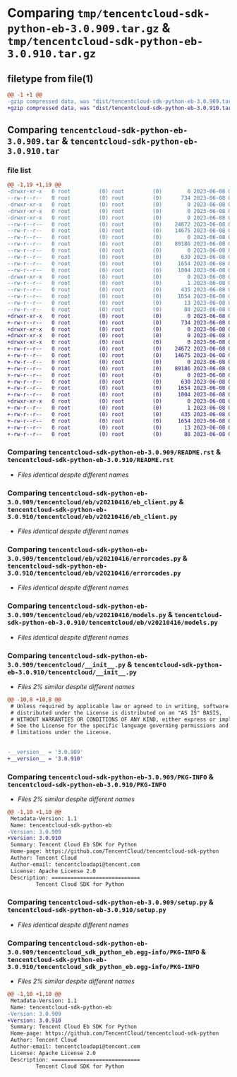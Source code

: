 # Comparing `tmp/tencentcloud-sdk-python-eb-3.0.909.tar.gz` & `tmp/tencentcloud-sdk-python-eb-3.0.910.tar.gz`

## filetype from file(1)

```diff
@@ -1 +1 @@
-gzip compressed data, was "dist/tencentcloud-sdk-python-eb-3.0.909.tar", last modified: Thu Jun  8 00:23:59 2023, max compression
+gzip compressed data, was "dist/tencentcloud-sdk-python-eb-3.0.910.tar", last modified: Thu Jun  8 09:09:44 2023, max compression
```

## Comparing `tencentcloud-sdk-python-eb-3.0.909.tar` & `tencentcloud-sdk-python-eb-3.0.910.tar`

### file list

```diff
@@ -1,19 +1,19 @@
-drwxr-xr-x   0 root         (0) root         (0)        0 2023-06-08 00:23:59.000000 tencentcloud-sdk-python-eb-3.0.909/
--rw-r--r--   0 root         (0) root         (0)      734 2023-06-08 00:23:59.000000 tencentcloud-sdk-python-eb-3.0.909/README.rst
-drwxr-xr-x   0 root         (0) root         (0)        0 2023-06-08 00:23:59.000000 tencentcloud-sdk-python-eb-3.0.909/tencentcloud/
-drwxr-xr-x   0 root         (0) root         (0)        0 2023-06-08 00:23:59.000000 tencentcloud-sdk-python-eb-3.0.909/tencentcloud/eb/
-drwxr-xr-x   0 root         (0) root         (0)        0 2023-06-08 00:23:59.000000 tencentcloud-sdk-python-eb-3.0.909/tencentcloud/eb/v20210416/
--rw-r--r--   0 root         (0) root         (0)    24672 2023-06-08 00:23:59.000000 tencentcloud-sdk-python-eb-3.0.909/tencentcloud/eb/v20210416/eb_client.py
--rw-r--r--   0 root         (0) root         (0)    14675 2023-06-08 00:23:59.000000 tencentcloud-sdk-python-eb-3.0.909/tencentcloud/eb/v20210416/errorcodes.py
--rw-r--r--   0 root         (0) root         (0)        0 2023-06-08 00:23:59.000000 tencentcloud-sdk-python-eb-3.0.909/tencentcloud/eb/v20210416/__init__.py
--rw-r--r--   0 root         (0) root         (0)    89186 2023-06-08 00:23:59.000000 tencentcloud-sdk-python-eb-3.0.909/tencentcloud/eb/v20210416/models.py
--rw-r--r--   0 root         (0) root         (0)        0 2023-06-08 00:23:59.000000 tencentcloud-sdk-python-eb-3.0.909/tencentcloud/eb/__init__.py
--rw-r--r--   0 root         (0) root         (0)      630 2023-06-08 00:23:59.000000 tencentcloud-sdk-python-eb-3.0.909/tencentcloud/__init__.py
--rw-r--r--   0 root         (0) root         (0)     1654 2023-06-08 00:23:59.000000 tencentcloud-sdk-python-eb-3.0.909/PKG-INFO
--rw-r--r--   0 root         (0) root         (0)     1004 2023-06-08 00:23:59.000000 tencentcloud-sdk-python-eb-3.0.909/setup.py
-drwxr-xr-x   0 root         (0) root         (0)        0 2023-06-08 00:23:59.000000 tencentcloud-sdk-python-eb-3.0.909/tencentcloud_sdk_python_eb.egg-info/
--rw-r--r--   0 root         (0) root         (0)        1 2023-06-08 00:23:59.000000 tencentcloud-sdk-python-eb-3.0.909/tencentcloud_sdk_python_eb.egg-info/dependency_links.txt
--rw-r--r--   0 root         (0) root         (0)      435 2023-06-08 00:23:59.000000 tencentcloud-sdk-python-eb-3.0.909/tencentcloud_sdk_python_eb.egg-info/SOURCES.txt
--rw-r--r--   0 root         (0) root         (0)     1654 2023-06-08 00:23:59.000000 tencentcloud-sdk-python-eb-3.0.909/tencentcloud_sdk_python_eb.egg-info/PKG-INFO
--rw-r--r--   0 root         (0) root         (0)       13 2023-06-08 00:23:59.000000 tencentcloud-sdk-python-eb-3.0.909/tencentcloud_sdk_python_eb.egg-info/top_level.txt
--rw-r--r--   0 root         (0) root         (0)       88 2023-06-08 00:23:59.000000 tencentcloud-sdk-python-eb-3.0.909/setup.cfg
+drwxr-xr-x   0 root         (0) root         (0)        0 2023-06-08 09:09:44.000000 tencentcloud-sdk-python-eb-3.0.910/
+-rw-r--r--   0 root         (0) root         (0)      734 2023-06-08 09:09:44.000000 tencentcloud-sdk-python-eb-3.0.910/README.rst
+drwxr-xr-x   0 root         (0) root         (0)        0 2023-06-08 09:09:44.000000 tencentcloud-sdk-python-eb-3.0.910/tencentcloud/
+drwxr-xr-x   0 root         (0) root         (0)        0 2023-06-08 09:09:44.000000 tencentcloud-sdk-python-eb-3.0.910/tencentcloud/eb/
+drwxr-xr-x   0 root         (0) root         (0)        0 2023-06-08 09:09:44.000000 tencentcloud-sdk-python-eb-3.0.910/tencentcloud/eb/v20210416/
+-rw-r--r--   0 root         (0) root         (0)    24672 2023-06-08 09:09:44.000000 tencentcloud-sdk-python-eb-3.0.910/tencentcloud/eb/v20210416/eb_client.py
+-rw-r--r--   0 root         (0) root         (0)    14675 2023-06-08 09:09:44.000000 tencentcloud-sdk-python-eb-3.0.910/tencentcloud/eb/v20210416/errorcodes.py
+-rw-r--r--   0 root         (0) root         (0)        0 2023-06-08 09:09:44.000000 tencentcloud-sdk-python-eb-3.0.910/tencentcloud/eb/v20210416/__init__.py
+-rw-r--r--   0 root         (0) root         (0)    89186 2023-06-08 09:09:44.000000 tencentcloud-sdk-python-eb-3.0.910/tencentcloud/eb/v20210416/models.py
+-rw-r--r--   0 root         (0) root         (0)        0 2023-06-08 09:09:44.000000 tencentcloud-sdk-python-eb-3.0.910/tencentcloud/eb/__init__.py
+-rw-r--r--   0 root         (0) root         (0)      630 2023-06-08 09:09:44.000000 tencentcloud-sdk-python-eb-3.0.910/tencentcloud/__init__.py
+-rw-r--r--   0 root         (0) root         (0)     1654 2023-06-08 09:09:44.000000 tencentcloud-sdk-python-eb-3.0.910/PKG-INFO
+-rw-r--r--   0 root         (0) root         (0)     1004 2023-06-08 09:09:44.000000 tencentcloud-sdk-python-eb-3.0.910/setup.py
+drwxr-xr-x   0 root         (0) root         (0)        0 2023-06-08 09:09:44.000000 tencentcloud-sdk-python-eb-3.0.910/tencentcloud_sdk_python_eb.egg-info/
+-rw-r--r--   0 root         (0) root         (0)        1 2023-06-08 09:09:44.000000 tencentcloud-sdk-python-eb-3.0.910/tencentcloud_sdk_python_eb.egg-info/dependency_links.txt
+-rw-r--r--   0 root         (0) root         (0)      435 2023-06-08 09:09:44.000000 tencentcloud-sdk-python-eb-3.0.910/tencentcloud_sdk_python_eb.egg-info/SOURCES.txt
+-rw-r--r--   0 root         (0) root         (0)     1654 2023-06-08 09:09:44.000000 tencentcloud-sdk-python-eb-3.0.910/tencentcloud_sdk_python_eb.egg-info/PKG-INFO
+-rw-r--r--   0 root         (0) root         (0)       13 2023-06-08 09:09:44.000000 tencentcloud-sdk-python-eb-3.0.910/tencentcloud_sdk_python_eb.egg-info/top_level.txt
+-rw-r--r--   0 root         (0) root         (0)       88 2023-06-08 09:09:44.000000 tencentcloud-sdk-python-eb-3.0.910/setup.cfg
```

### Comparing `tencentcloud-sdk-python-eb-3.0.909/README.rst` & `tencentcloud-sdk-python-eb-3.0.910/README.rst`

 * *Files identical despite different names*

### Comparing `tencentcloud-sdk-python-eb-3.0.909/tencentcloud/eb/v20210416/eb_client.py` & `tencentcloud-sdk-python-eb-3.0.910/tencentcloud/eb/v20210416/eb_client.py`

 * *Files identical despite different names*

### Comparing `tencentcloud-sdk-python-eb-3.0.909/tencentcloud/eb/v20210416/errorcodes.py` & `tencentcloud-sdk-python-eb-3.0.910/tencentcloud/eb/v20210416/errorcodes.py`

 * *Files identical despite different names*

### Comparing `tencentcloud-sdk-python-eb-3.0.909/tencentcloud/eb/v20210416/models.py` & `tencentcloud-sdk-python-eb-3.0.910/tencentcloud/eb/v20210416/models.py`

 * *Files identical despite different names*

### Comparing `tencentcloud-sdk-python-eb-3.0.909/tencentcloud/__init__.py` & `tencentcloud-sdk-python-eb-3.0.910/tencentcloud/__init__.py`

 * *Files 2% similar despite different names*

```diff
@@ -10,8 +10,8 @@
 # Unless required by applicable law or agreed to in writing, software
 # distributed under the License is distributed on an "AS IS" BASIS,
 # WITHOUT WARRANTIES OR CONDITIONS OF ANY KIND, either express or implied.
 # See the License for the specific language governing permissions and
 # limitations under the License.
 
 
-__version__ = '3.0.909'
+__version__ = '3.0.910'
```

### Comparing `tencentcloud-sdk-python-eb-3.0.909/PKG-INFO` & `tencentcloud-sdk-python-eb-3.0.910/PKG-INFO`

 * *Files 2% similar despite different names*

```diff
@@ -1,10 +1,10 @@
 Metadata-Version: 1.1
 Name: tencentcloud-sdk-python-eb
-Version: 3.0.909
+Version: 3.0.910
 Summary: Tencent Cloud Eb SDK for Python
 Home-page: https://github.com/TencentCloud/tencentcloud-sdk-python
 Author: Tencent Cloud
 Author-email: tencentcloudapi@tencent.com
 License: Apache License 2.0
 Description: ============================
         Tencent Cloud SDK for Python
```

### Comparing `tencentcloud-sdk-python-eb-3.0.909/setup.py` & `tencentcloud-sdk-python-eb-3.0.910/setup.py`

 * *Files identical despite different names*

### Comparing `tencentcloud-sdk-python-eb-3.0.909/tencentcloud_sdk_python_eb.egg-info/PKG-INFO` & `tencentcloud-sdk-python-eb-3.0.910/tencentcloud_sdk_python_eb.egg-info/PKG-INFO`

 * *Files 2% similar despite different names*

```diff
@@ -1,10 +1,10 @@
 Metadata-Version: 1.1
 Name: tencentcloud-sdk-python-eb
-Version: 3.0.909
+Version: 3.0.910
 Summary: Tencent Cloud Eb SDK for Python
 Home-page: https://github.com/TencentCloud/tencentcloud-sdk-python
 Author: Tencent Cloud
 Author-email: tencentcloudapi@tencent.com
 License: Apache License 2.0
 Description: ============================
         Tencent Cloud SDK for Python
```

